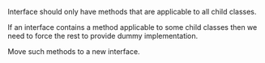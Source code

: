 <p>Interface should only have methods that are applicable to all child classes.</p>
<p>If an interface contains a method applicable to some child classes then we need to force the rest to provide dummy implementation.</p>
<p>Move such methods to a new interface.</p>